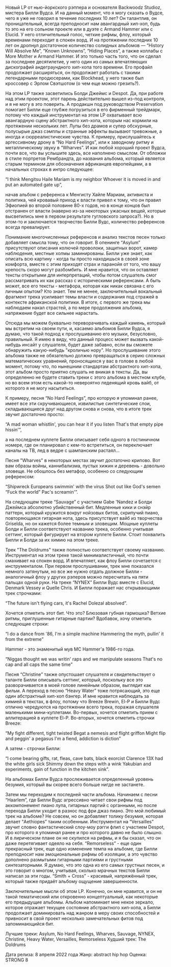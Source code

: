 Новый LP от нью-йоркского рэппера и основателя Backwoodz Studioz, мистера Билли Вудса. И на данный момент, что я могу сказать о Вудсе, чего я уже не говорил в течение последних 10 лет? Он талантлив, он проницательный, всегда преподносит нам авангардный хип-хоп, будь то это на его сольном проекте или в дуэте с Armand Hammer или с Elucid. У него отличительный голос, четкие рифмы, флоу, который временами переходит в спокен ворд. И на протяжении последних 10 лет он дропнул достаточное количество солидных альбомов — “History Will Absolve Me”, “Known Unknowns”, “Hiding Places”, а также коллабы с More Mother и Armand Hammer. И это только часть того, что он сделал за последнее десятилетие, у него один из самых впечатляющих дискографий андеграундного хип-хопа того времени. Его профайл продолжает расширяться, он продолжает работать с такими легендарными продюсерами, как Blockhead, у него также был кроссовер с Эрлом Свэтшотом (о чем еще можно грезить?).

На этом LP также засветились Болди Джеймс и Despot. Да, при работе над этим проектом, этот парень действительно вышел из-под контроля, и я не могу в это поверить. А продакшн под руководством Preservation помогает Билли еще глубже погрузиться в его фирменный трейдмарк, потому что каждый инструментал на этом LP охватывает всю авангардную сцену абстрактного хип-хопа, которым нас кормили на протяжении нескольких лет. Лупы без драмов и супер обскурные, полусырые джаз сэмплы и странные эффекты вызывают тревожные, а иногда и сюрреалистические чувства. К примеру, прислушайтесь к аргессивному дрону в “No Hard Feelings”, или к заводному ритму и металлическому звуку в “Wharves”. И как любой хороший проект Вудса, почти все, что вы услышите здесь, все наполнено смыслом. От обложки в стиле портретов Рембрандта, до названия альбома, который является старым термином для обозначения африканцев европейцами, а в начальных строках в интро следующее:

“I think Mengitsu Haile Mariam is my neighbor
Whoever it is moved in and put an automated gate up”,

начав альбом с референса к Менгисту Хайле Мариам, активиста и политика, чей кровавый приход к власти привел к тому, что он правил Эфиопией во второй половине 80-х годов, но в конце концов был отстранен от власти (наверно из-за некоторых ужасных вещей, которые высветились мне в первом результате гугловского запроса?). Но в этом-то и заключается творчество Билли Вудс, количество референсов всегда превалирует.

Понимание многочисленных референсов и анализ текстов песен только добавляет смысла тому, что он говорит. В опенинге “Asylum” присутствуют описания колючей проволоки, защитных ворот, камер наблюдения, местные холмы заминированы. Билли уже знает, как описать всю картину - когда ты просто находишься в своей зоне комфорта, вместе с этим приходят страх и паранойя от того, что вашу крепость скоро могут разбомбить. И мне нравится, что он оставляет тексты открытыми для интерпретаций, чтобы потом слушатель смог рассматривать их как рассказ с историческими референсами. А быть может, все его тексты - метафора, которая как никак связана с его личным опытом? Кто знает. Тем не менее, заключительный вокальный фрагмент трека усиливает темы власти и содержания под стражей в контексте африканской политики. В итоге, с первого же трека мы наблюдаем накал страстей, а по мере продолжения альбома, напряжение будет все сильнее нарастать.

Отсюда мы можем буквально переворачивать каждый камень, который мы встретим на своем пути, и, касаемо альбомов Билли Вудса, я думаю, что такой подход к прослушиванию его музыки, безусловно, правильный. Я имею в виду, что данный процесс может вызвать какой-нибудь инсайт у слушателя, будет даже забавно, если вы сможете обнаружить какую-нибудь "кроличью нору". Но прослушивание этого альбома также не обязательно должно превращаться в серию сложных математических уравнений, проносящихся у вас в голове в любой момент, потому что, по нынешним стандартам абстрактного хип-хопа, этот альбом просто приятно слушать не вникая в тексты. Да, вы определенно не будете ставить треки с этого альбома в местном клубе, но во всем этом есть какой-то невероятно леденящий кровь вайб, от которого я не могу насытиться.

К примеру, песня “No Hard Feelings”, про которую я упоминал ранее, имеет все эти скручивающиеся, извилистые синтетические слои, складывающиеся друг над другом снова и снова, что в итоге трек звучит достаточно просто:

“A mad woman whistlin', you can hear it if you listen
That's that empty pipe hissin'”,

а на последнем куплете Билли описывает себя одного в гостиничном номере, где он планировал с кем-то встретиться, он переключает каналы на ТВ, лед в ведре с шампанским растаял...

Песня "Wharves" в некоторых местах звучит достаточно крипово. Вот вам образы войны, каннибализма, пустых хижин и деревень - довольно зловеще. Не обошлось без метафор, особенно со следующим референсом:

“Shipwreck Europeans swimmin' with the virus
Shot out like God's semen
“Fuck the world” Pac's screamin'”.

На следующем треке “Sauvage” с участием Gabe 'Nandez и Болди Джеймса абсолютно убийственный бит. Медленные кики и снэйр паттерн, который кружится вокруг нойзовых битов, скрипучий пиано, повторяющаяся гитарная нота, здесь присутствует вайб из творчества Griselda, но он кажется более темным и зловещим. Мощные куплеты Болди и Билли соответствуют названию трека, особенно учитывая сеттинг, который фигурирует на втором куплете Билли. Стоит похвалить Билли и Болди за их химию на этом треке.

Трек "The Doldrums" также полностью соответствует своему названию. Инструментал на этом треке такой минималистичный, что почти смахивает на спокен ворд. И впечатляет, как флоу Билли сочетается с инструменталом. При первом прослушивании, трек мне показался немного затянутым, но все же нужно отдать должное Билли - аналогичный флоу у других рэперов можно пересчитать на пяти пальцах одной руки. На треке “NYNEX” Билли Вудс вместе с Elucid, Denmark Vessey и Quelle Chris. И Билли поражает нас открывающими трек строчками:

“The future isn't flying cars, it's Rachel Dolezal absolved”.

Хочется отметить этот бит. Что это? Блюзовая губная гармошка? Ветхие ритмы, приглушенные гитарные партии? Вдобавок, хочу отметить следующие строки:

“I do a dance from '86, I'm a simple machine
Hammering the myth, pullin' it from the extreme”

Hammer - это знаменитый мув MC Hammer'а 1986-го года.

“Niggas thought we was writin' raps and we manipulate seasons
That's no cap and all caps the same time”

Песня “Christine” также опустошает слушателя и свидетельствует о таланте Билли описывать сеттинг, который, поскольку все это разворачивается в моей голове линейным образом, выглядит как фильм. А переход в песню “Heavy Water” тоже потрясающий, это еще один абстрактный хип-хоп бэнгер. И мне нравится наблюдать за химией в текстах, в флоу, потому что Breeze Brewin, El-P и Билли Вудс отлично чередуются на протяжении всего трека, поражая слушателя маленькими мини-куплетами. Во-первых, хочется отметить прием с аллитерацией в куплете El-P. Во-вторых, хочется отметить строчки Breeze:

“My fight different, tight twisted
Begat a nemesis and flight griffon
Might flip and peggin' a pegasus
I'm a fiend, addiction is diction”

А затем - строчки Билли:

“I come bearing gifts, rat, fleas, cave bats, black exorcist
Clarence 13X had the white girls sick
Shimmy down the steps with a wink
Yakubian and experiments, gain of function in the kitchen sink”.

На альбомах Билли Вудса прослеживается определенный уровень безумия, который вы скорее всего больше нигде не застанете.

Затем мы переходим к последней части альбома. Начинаем с песни “Haarlem”, где Билли Вудс агрессивно читает свои рифмы под аккомпонемент пиано лупа, гитарных партий с органными, но после перехода Билли уходит в разнос под фри джаз пиано. Это мой любимый трек на альбоме? Не совсем, но он добавляет толику безумия, которая делает “Aethiopes” таким особенным. Инструментал на “Versailles” звучит словно фантастический слоу-моу рэгги флип с участием Despot, про которого я упоминал ранее и про которого давно не было слышно. И в лирическом плане он не скупился на рифмы, и я бы сказал, что он даже перетягивает одеяло на себя. “Remorseless” - еще один прекрасный трек, еще одно изменение темпа на альбоме, где Билли преподносит нам эмоциональные рифмы об изоляции, а это чувство дополнено размытыми гитарными партиями и грустными синтезаторными. Я думаю, что это одна из его самых грустных песен, и это говорит о многом, учитывая, сколько мрачных текстов Билли написал за эти годы. “Smith + Cross” - красивый, напряжённый трек, который также придаёт альбому ощущение завершенности.

Заключительные мысли об этом LP. Конечно, он мне нравится, и он не такой тематический или откровенно концептуальный, как некоторые его предыдущие альбомы. Альбом напоминает мне некое зеркало, которое отражает текущее состояние абстрактного хип-хопа, а Билли продолжает доминировать над жанром в меру своих способностей и привносит в свой проект несколько замечательных фитов под запоминающийся бит.

Лучшие треки: Asylum, No Hard Feelings, Wharves, Sauvage, NYNEX, Christine, Heavy Water, Versailles, Remorseless
Худший трек: The Doldrums

Дата релиза: 8 апреля 2022 года
Жанр: abstract hip hop
Оценка: STRONG 8
